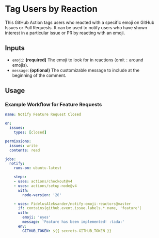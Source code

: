 # Tag Users by Reaction

This GitHub Action tags users who reacted with a specific emoji on GitHub Issues or Pull Requests. It can be used to notify users who have shown interest in a particular issue or PR by reacting with an emoji.

## Inputs

- `emoji`: **(required)** The emoji to look for in reactions (omit `:` around emojis). 
- `message`: **(optional)** The customizable message to include at the beginning of the comment.


## Usage

### Example Workflow for Feature Requests

```yaml
name: Notify Feature Request Closed

on:
  issues:
    types: [closed]

permissions:
  issues: write
  contents: read

jobs:
  notify:
    runs-on: ubuntu-latest

    steps:
    - uses: actions/checkout@v4
    - uses: actions/setup-node@v4
      with:
        node-version: '20'

    - uses: FidelusAleksander/notify-emoji-reactors@master
      if: contains(github.event.issue.labels.*.name, 'feature')
      with:
        emoji: 'eyes'
        message: 'Feature has been implemented! :tada:'
      env:
        GITHUB_TOKEN: ${{ secrets.GITHUB_TOKEN }}
```
